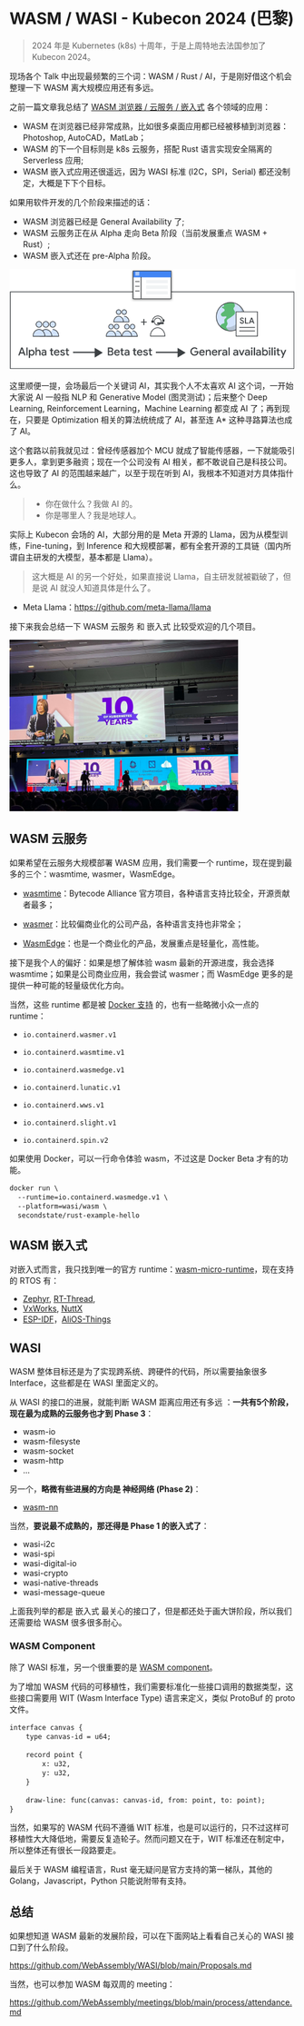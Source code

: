 WASM / WASI - Kubecon 2024 (巴黎)
========================

> 2024 年是 Kubernetes (k8s) 十周年，于是上周特地去法国参加了 Kubecon 2024。

现场各个 Talk 中出现最频繁的三个词：WASM / Rust / AI，于是刚好借这个机会整理一下 WASM 离大规模应用还有多远。

之前一篇文章我总结了 [WASM 浏览器 / 云服务 / 嵌入式](https://doc.wuhanstudio.cc/posts/wasm.html) 各个领域的应用：

- WASM 在浏览器已经非常成熟，比如很多桌面应用都已经被移植到浏览器：Photoshop, AutoCAD，MatLab；
- WASM 的下一个目标则是 k8s 云服务，搭配 Rust 语言实现安全隔离的 Serverless 应用;
- WASM 嵌入式应用还很遥远，因为 WASI 标准 (I2C，SPI，Serial) 都还没制定，大概是下下个目标。

如果用软件开发的几个阶段来描述的话：

- WASM 浏览器已经是 General Availability 了;
- WASM 云服务正在从 Alpha 走向 Beta 阶段（当前发展重点 WASM + Rust）;
- WASM 嵌入式还在 pre-Alpha 阶段。

![](kubecon_wasm/alpha.svg)



这里顺便一提，会场最后一个关键词 AI，其实我个人不太喜欢 AI 这个词，一开始大家说 AI 一般指 NLP 和 Generative Model (图灵测试)；后来整个 Deep Learning, Reinforcement Learning，Machine Learning 都变成 AI 了；再到现在，只要是 Optimization 相关的算法统统成了 AI，甚至连 A* 这种寻路算法也成了 AI。

这个套路以前我就见过：曾经传感器加个 MCU 就成了智能传感器，一下就能吸引更多人，拿到更多融资；现在一个公司没有 AI 相关，都不敢说自己是科技公司。这也导致了 AI 的范围越来越广，以至于现在听到 AI，我根本不知道对方具体指什么。

> - 你在做什么？我做 AI 的。
> - 你是哪里人？我是地球人。

实际上 Kubecon 会场的 AI，大部分用的是 Meta 开源的 Llama，因为从模型训练，Fine-tuning，到 Inference 和大规模部署，都有全套开源的工具链（国内所谓自主研发的大模型，基本都是 Llama）。

> 这大概是 AI 的另一个好处，如果直接说 Llama，自主研发就被戳破了，但是说 AI 就没人知道具体是什么了。

- Meta Llama：https://github.com/meta-llama/llama

接下来我会总结一下 WASM 云服务 和 嵌入式 比较受欢迎的几个项目。

<img src="kubecon_wasm/k8s_decade.jpg" width=80%>



## WASM 云服务

如果希望在云服务大规模部署 WASM 应用，我们需要一个 runtime，现在提到最多的三个：wasmtime, wasmer，WasmEdge。

- [wasmtime](https://github.com/bytecodealliance/wasmtime)：Bytecode Alliance 官方项目，各种语言支持比较全，开源贡献者最多；
- [wasmer](https://github.com/wasmerio/wasmer)：比较偏商业化的公司产品，各种语言支持也非常全；

- [WasmEdge](https://github.com/WasmEdge/WasmEdge)：也是一个商业化的产品，发展重点是轻量化，高性能。

接下是我个人的偏好：如果是想了解体验 wasm 最新的开源进度，我会选择 wasmtime；如果是公司商业应用，我会尝试 wasmer；而 WasmEdge 更多的是提供一种可能的轻量级优化方向。

当然，这些 runtime 都是被 [Docker 支持](https://docs.docker.com/desktop/wasm/) 的，也有一些略微小众一点的 runtime：

- `io.containerd.wasmer.v1`
- `io.containerd.wasmtime.v1`
- `io.containerd.wasmedge.v1`
- `io.containerd.lunatic.v1`
- `io.containerd.wws.v1`

- `io.containerd.slight.v1`
- `io.containerd.spin.v2`

如果使用 Docker，可以一行命令体验 wasm，不过这是 Docker Beta 才有的功能。

```
docker run \
  --runtime=io.containerd.wasmedge.v1 \
  --platform=wasi/wasm \
  secondstate/rust-example-hello
```



## WASM 嵌入式

对嵌入式而言，我只找到唯一的官方 runtime：[wasm-micro-runtime](https://github.com/bytecodealliance/wasm-micro-runtime)，现在支持的 RTOS 有：

-  [Zephyr](https://github.com/bytecodealliance/wasm-micro-runtime/blob/main/product-mini/README.md#zephyr), [RT-Thread](https://github.com/bytecodealliance/wasm-micro-runtime/blob/main/product-mini/README.md#RT-Thread), 
- [VxWorks](https://github.com/bytecodealliance/wasm-micro-runtime/blob/main/product-mini/README.md#vxworks), [NuttX](https://github.com/bytecodealliance/wasm-micro-runtime/blob/main/product-mini/README.md#nuttx)
- [ESP-IDF](https://github.com/bytecodealliance/wasm-micro-runtime/blob/main/product-mini/README.md#esp-idf)，[AliOS-Things](https://github.com/bytecodealliance/wasm-micro-runtime/blob/main/product-mini/README.md#alios-things)



## WASI

WASM 整体目标还是为了实现跨系统、跨硬件的代码，所以需要抽象很多 Interface，这些都是在 WASI 里面定义的。

从 WASI 的接口的进展，就能判断 WASM 距离应用还有多远 ：**一共有5个阶段，现在最为成熟的云服务也才到 Phase 3**：

- wasm-io
- wasm-filesyste
- wasm-socket
- wasm-http
- ...

另一个，**略微有些进展的方向是 神经网络 (Phase 2)**：

- [wasm-nn](https://github.com/WebAssembly/wasi-nn)

当然，**要说最不成熟的，那还得是 Phase 1 的嵌入式了**：

- wasi-i2c
- wasi-spi
- wasi-digital-io
- wasi-crypto
- wasi-native-threads
- wasi-message-queue

上面我列举的都是 嵌入式 最关心的接口了，但是都还处于画大饼阶段，所以我们还需要给 WASM 很多很多耐心。



### WASM Component

除了 WASI 标准，另一个很重要的是 [WASM component](https://component-model.bytecodealliance.org/design/why-component-model.html)。

为了增加 WASM 代码的可移植性，我们需要标准化一些接口调用的数据类型，这些接口需要用  WIT (Wasm Interface Type) 语言来定义，类似 ProtoBuf 的 proto 文件。

```
interface canvas {
    type canvas-id = u64;

    record point {
        x: u32,
        y: u32,
    }

    draw-line: func(canvas: canvas-id, from: point, to: point);
}
```

当然，如果写的 WASM 代码不遵循 WIT 标准，也是可以运行的，只不过这样可移植性大大降低地，需要反复造轮子。然而问题又在于，WIT 标准还在制定中，所以整体还有很长一段路要走。

最后关于 WASM 编程语言，Rust 毫无疑问是官方支持的第一梯队，其他的 Golang，Javascript，Python 只能说附带有支持。



## 总结

如果想知道 WASM 最新的发展阶段，可以在下面网站上看看自己关心的 WASI 接口到了什么阶段。

https://github.com/WebAssembly/WASI/blob/main/Proposals.md

当然，也可以参加 WASM 每双周的 meeting：

https://github.com/WebAssembly/meetings/blob/main/process/attendance.md